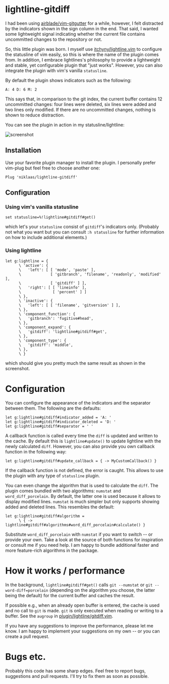 # lightline-gitdiff

I had been using [airblade/vim-gitgutter][gitgutter] for a while, however, I
felt distracted by the indicators shown in the sign column in the end. That
said, I wanted some lightweight signal indicating whether the current file
contains uncommitted changes to the repository or not.

So, this little plugin was born. I myself use
[itchyny/lightline.vim][lightline] to configure the statusline of vim easily,
so this is where the name of the plugin comes from. In addition, I embrace
lightlines's philosophy to provide a lightweight and stable, yet configurable
plugin that "just works". However, you can also integrate the plugin with vim's
vanilla `statusline`.

By default the plugin shows indicators such as the following:

```
A: 4 D: 6 M: 2
```

This says that, in comparison to the git index, the current buffer contains 12
uncommitted changes: four lines were deleted, six lines were added and two
lines only modified. If there are no uncommitted changes, nothing is shown to
reduce distraction.

You can see the plugin in action in my statusline/lightline:

![screenshot](https://raw.githubusercontent.com/wiki/niklaas/lightline-gitdiff/images/screenshot.png)

## Installation

Use your favorite plugin manager to install the plugin. I personally prefer
vim-plug but feel free to choose another one:

```vim
Plug 'niklaas/lightline-gitdiff'
```

## Configuration

### Using vim's vanilla statusline

```vim
set statusline=%!lightline#gitdiff#get()
```

which let's your `statusline` consist of `gitdiff`'s indicators only. (Probably
not what you want but you can consult `:h statusline` for further information
on how to include additional elements.)

### Using lightline

```vim
let g:lightline = {
      \ 'active': {
      \   'left': [ [ 'mode', 'paste' ],
      \             [ 'gitbranch', 'filename', 'readonly', 'modified' ],
      \             [ 'gitdiff' ] ],
      \   'right': [ [ 'lineinfo' ],
      \              [ 'percent' ] ]
      \ },
      \ 'inactive': {
      \   'left': [ [ 'filename', 'gitversion' ] ],
      \ },
      \ 'component_function': {
      \   'gitbranch': 'fugitive#head',
      \ },
      \ 'component_expand': {
      \   'gitdiff': 'lightline#gitdiff#get',
      \ },
      \ 'component_type': {
      \   'gitdiff': 'middle',
      \ },
      \ }
```

which should give you pretty much the same result as shown in the screenshot.

# Configuration

You can configure the appearance of the indicators and the separator between
them. The following are the defaults:

```vim
let g:lightline#gitdiff#indicator_added = 'A: '
let g:lightline#gitdiff#indicator_deleted = 'D: '
let g:lightline#gitdiff#separator = ' '
```

A callback function is called every time the `diff` is updated and written to
the cache. By default this is `lightline#update()` to update lightline with
the newly calculated `diff`. However, you can also provide you own callback
function in the following way:

```vim
let g:lightline#gitdiff#update_callback = { -> MyCustomCallback() }
```

If the callback function is not defined, the error is caught. This allows to
use the plugin with any type of `statusline` plugin.

You can even change the algorithm that is used to calculate the `diff`. The
plugin comes bundled with two algorithms: `numstat` and `word_diff_porcelain`.
By default, the latter one is used because it allows to display modified lines.
`numstat` is much simpler but only supports showing added and deleted lines.
This resembles the default:

```vim
let g:lightline#gitdiff#algorithm =
      \ { -> lightline#gitdiff#algorithms#word_diff_porcelain#calculate() }
```

Substitute `word_diff_porcelain` with `numstat` if you want to switch -- or
provide your own. Take a look at the source of both functions for inspiration
or consult me if you need help. I am happy to bundle additional faster and more
feature-rich algorithms in the package.

# How it works / performance

In the background, `lightline#gitdiff#get()` calls `git --numstat` or `git
--word-diff=porcelain` (depending on the algorithm you choose, the latter being
the default) for the current buffer and caches the result.

If possible e.g., when an already open buffer is entered, the cache is used and
no call to `git` is made. `git` is only executed when reading or writing to a
buffer. See the `augroup` in [plugin/lightline/gitdiff.vim][augroup].

If you have any suggestions to improve the performance, please let me know. I
am happy to implement your suggestions on my own -- or you can create a pull
request.

# Bugs etc.

Probably this code has some sharp edges. Feel free to report bugs, suggestions
and pull requests. I'll try to fix them as soon as possible.

[gitgutter]: https://github.com/airblade/vim-gitgutter
[lightline]: https://github.com/itchyny/lightline.vim
[augroup]: https://github.com/niklaas/lightline-gitdiff/blob/master/plugin/lightline/gitdiff.vim
